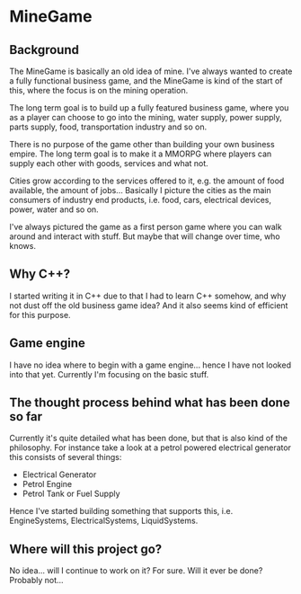 MineGame
========

Background
----------

The MineGame is basically an old idea of mine. I've always wanted to create a fully functional business game, and the MineGame is kind of the start of this, where the focus is on the mining operation.

The long term goal is to build up a fully featured business game, where you as a player can choose to go into the mining, water supply, power supply, parts supply, food, transportation industry and so on.

There is no purpose of the game other than building your own business empire. The long term goal is to make it a MMORPG where players can supply each other with goods, services and what not.

Cities grow according to the services offered to it, e.g. the amount of food available, the amount of jobs... Basically I picture the cities as the main consumers of industry end products, i.e. food, cars, electrical devices, power, water and so on.

I've always pictured the game as a first person game where you can walk around and interact with stuff. But maybe that will change over time, who knows.

Why C++?
--------

I started writing it in C++ due to that I had to learn C++ somehow, and why not dust off the old business game idea? And it also seems kind of efficient for this purpose.

Game engine
-----------

I have no idea where to begin with a game engine... hence I have not looked into that yet. Currently I'm focusing on the basic stuff.

The thought process behind what has been done so far
----------------------------------------------------

Currently it's quite detailed what has been done, but that is also kind of the philosophy. For instance take a look at a petrol powered electrical generator this consists of several things:
* Electrical Generator
* Petrol Engine
* Petrol Tank or Fuel Supply

Hence I've started building something that supports this, i.e. EngineSystems, ElectricalSystems, LiquidSystems.

Where will this project go?
---------------------------

No idea... will I continue to work on it? For sure. Will it ever be done? Probably not...
